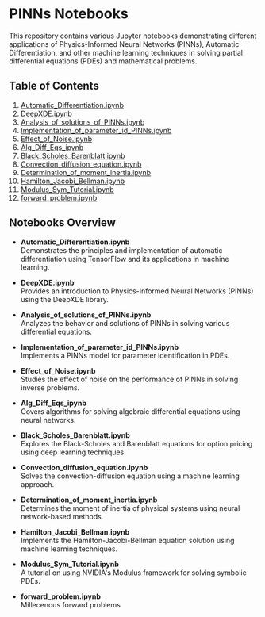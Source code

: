 # PINNs Notebooks

This repository contains various Jupyter notebooks demonstrating different applications of Physics-Informed Neural Networks (PINNs), Automatic Differentiation, and other machine learning techniques in solving partial differential equations (PDEs) and mathematical problems.

## Table of Contents

1. [Automatic_Differentiation.ipynb](./2_Automatic_Differentiation.ipynb)
2. [DeepXDE.ipynb](./4_PINNs_in_DeepXDE.ipynb)
3. [Analysis_of_solutions_of_PINNs.ipynb](./6_Analysis_of_solutions_of_PINNs.ipynb)
4. [Implementation_of_parameter_id_PINNs.ipynb](./8_Implementation_of_parameter_id_PINNs.ipynb)
5. [Effect_of_Noise.ipynb](./9_Effect_of_Noise.ipynb)
6. [Alg_Diff_Eqs_ipynb](./Alg_Diff_Eqs_ipynb)
7. [Black_Scholes_Barenblatt.ipynb](./Black_Scholes_Barenblatt.ipynb)
8. [Convection_diffusion_equation.ipynb](./Convection_diffusion_equation.ipynb)
9. [Determination_of_moment_inertia.ipynb](./Determination_of_moment_inertia.ipynb)
10. [Hamilton_Jacobi_Bellman.ipynb](./Hamilton_Jacobi_Bellman.ipynb)
11. [Modulus_Sym_Tutorial.ipynb](./Modulus_Sym_Tutorial.ipynb)
12. [forward_problem.ipynb](./forward_problem.ipynb)

## Notebooks Overview

- **Automatic_Differentiation.ipynb**  
  Demonstrates the principles and implementation of automatic differentiation using TensorFlow and its applications in machine learning.

- **DeepXDE.ipynb**  
  Provides an introduction to Physics-Informed Neural Networks (PINNs) using the DeepXDE library.

- **Analysis_of_solutions_of_PINNs.ipynb**  
  Analyzes the behavior and solutions of PINNs in solving various differential equations.

- **Implementation_of_parameter_id_PINNs.ipynb**  
  Implements a PINNs model for parameter identification in PDEs.

- **Effect_of_Noise.ipynb**  
  Studies the effect of noise on the performance of PINNs in solving inverse problems.

- **Alg_Diff_Eqs_ipynb**  
  Covers algorithms for solving algebraic differential equations using neural networks.

- **Black_Scholes_Barenblatt.ipynb**  
  Explores the Black-Scholes and Barenblatt equations for option pricing using deep learning techniques.

- **Convection_diffusion_equation.ipynb**  
  Solves the convection-diffusion equation using a machine learning approach.

- **Determination_of_moment_inertia.ipynb**  
  Determines the moment of inertia of physical systems using neural network-based methods.

- **Hamilton_Jacobi_Bellman.ipynb**  
  Implements the Hamilton-Jacobi-Bellman equation solution using machine learning techniques.

- **Modulus_Sym_Tutorial.ipynb**  
  A tutorial on using NVIDIA's Modulus framework for solving symbolic PDEs.

- **forward_problem.ipynb**  
  Millecenous forward problems 
